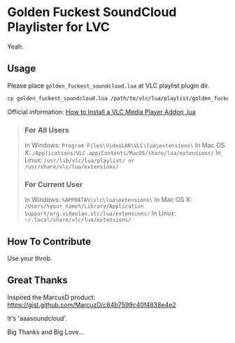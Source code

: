Golden Fuckest SoundCloud Playlister for LVC
============================================

Yeah.

## Usage

Please place `golden_fuckest_soundcloud.lua` at VLC playlist plugin dir.

```bash
cp golden_fuckest_soundcloud.lua /path/to/vlc/lua/playlist/golden_fuckest_soundcloud.lua
```

Official information: [How to Install a VLC Media Player Addon .lua](https://www.vlchelp.com/install-vlc-media-player-addon/)

> ### For All Users
>
> In Windows: `Program Files\VideoLAN\VLC\lua\extensions\`
> In Mac OS X: `/Applications/VLC.app/Contents/MacOS/share/lua/extensions/`
> In Linux: `/usr/lib/vlc/lua/playlist/ or /usr/share/vlc/lua/extensions/`
>
> ### For Current User
>
> In Windows: `%APPDATA%\vlc\lua\extensions\`
> In Mac OS X: `/Users/%your_name%/Library/Application Support/org.videolan.vlc/lua/extensions/`
> In Linux: `~/.local/share/vlc/lua/extensions/`

## How To Contribute

Use your throb.

## Great Thanks

Inspired the MarcusD product:
https://gist.github.com/MarcuzD/c84b7599c40f4838e4e2

It's 'aaasoundcloud'.

Big Thanks and Big Love...

